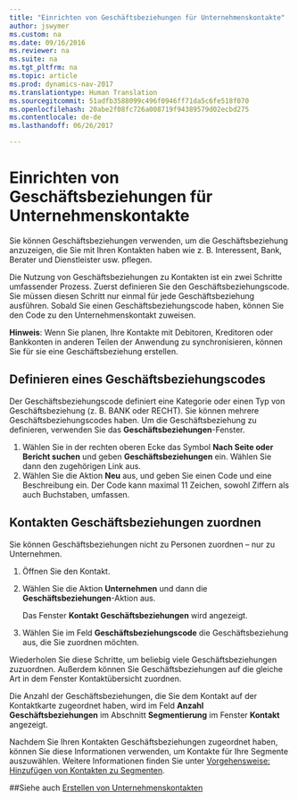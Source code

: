 ```yaml
---
title: "Einrichten von Geschäftsbeziehungen für Unternehmenskontakte"
author: jswymer
ms.custom: na
ms.date: 09/16/2016
ms.reviewer: na
ms.suite: na
ms.tgt_pltfrm: na
ms.topic: article
ms.prod: dynamics-nav-2017
ms.translationtype: Human Translation
ms.sourcegitcommit: 51adfb3588099c496f0946ff71da5c6fe518f070
ms.openlocfilehash: 20abe2f08fc726a008719f94389579d02ecbd275
ms.contentlocale: de-de
ms.lasthandoff: 06/26/2017

---
```

# <a name="set-up-business-relations-on-contact-companies"></a>Einrichten von Geschäftsbeziehungen für Unternehmenskontakte
Sie können Geschäftsbeziehungen verwenden, um die Geschäftsbeziehung anzuzeigen, die Sie mit Ihren Kontakten haben wie z. B. Interessent, Bank, Berater und Dienstleister usw. pflegen.

Die Nutzung von Geschäftsbeziehungen zu Kontakten ist ein zwei Schritte umfassender Prozess. Zuerst definieren Sie den Geschäftsbeziehungscode. Sie müssen diesen Schritt nur einmal für jede Geschäftsbeziehung ausführen. Sobald Sie einen Geschäftsbeziehungscode haben, können Sie den Code zu den Unternehmenskontakt zuweisen.

**Hinweis**: Wenn Sie planen, Ihre Kontakte mit Debitoren, Kreditoren oder Bankkonten in anderen Teilen der Anwendung zu synchronisieren, können Sie für sie eine Geschäftsbeziehung erstellen.

## <a name="define-a-business-relation-code"></a>Definieren eines Geschäftsbeziehungscodes
Der Geschäftsbeziehungscode definiert eine Kategorie oder einen Typ von Geschäftsbeziehung (z. B. BANK oder RECHT). Sie können mehrere Geschäftsbeziehungscodes haben. Um die Geschäftsbeziehung zu definieren, verwenden Sie das **Geschäftsbeziehungen**-Fenster.

1. Wählen Sie in der rechten oberen Ecke das Symbol **Nach Seite oder Bericht suchen** und geben **Geschäftsbeziehungen** ein. Wählen Sie dann den zugehörigen Link aus.
2. Wählen Sie die Aktion **Neu** aus, und geben Sie einen Code und eine Beschreibung ein. Der Code kann maximal 11 Zeichen, sowohl Ziffern als auch Buchstaben, umfassen.

## <a name="assign-business-relations-to-a-contact"></a>Kontakten Geschäftsbeziehungen zuordnen
Sie können Geschäftsbeziehungen nicht zu Personen zuordnen – nur zu Unternehmen.

1. Öffnen Sie den Kontakt.
2. Wählen Sie die Aktion **Unternehmen** und dann die **Geschäftsbeziehungen**-Aktion aus.

    Das Fenster **Kontakt Geschäftsbeziehungen** wird angezeigt.
3. Wählen Sie im Feld **Geschäftsbeziehungscode** die Geschäftsbeziehung aus, die Sie zuordnen möchten.

Wiederholen Sie diese Schritte, um beliebig viele Geschäftsbeziehungen zuzuordnen. Außerdem können Sie Geschäftsbeziehungen auf die gleiche Art in dem Fenster Kontaktübersicht zuordnen.

Die Anzahl der Geschäftsbeziehungen, die Sie dem Kontakt auf der Kontaktkarte zugeordnet haben, wird im Feld **Anzahl Geschäftsbeziehungen** im Abschnitt **Segmentierung** im Fenster **Kontakt** angezeigt.

Nachdem Sie Ihren Kontakten Geschäftsbeziehungen zugeordnet haben, können Sie diese Informationen verwenden, um Kontakte für Ihre Segmente auszuwählen. Weitere Informationen finden Sie unter [Vorgehensweise: Hinzufügen von Kontakten zu Segmenten](marketing-add-contact-segment.md).

##<a name="see-also"></a>Siehe auch
[Erstellen von Unternehmenskontakten](marketing-create-contact-companies.md)

